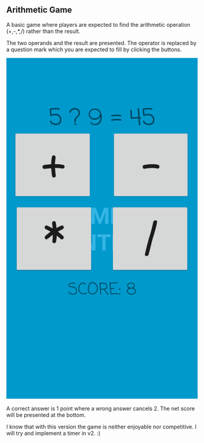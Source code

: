 ## Arithmetic Game

A basic game where players are expected to find the arithmetic operation (+,-,*,/) rather than the result.

The two operands and the result are presented. The operator is replaced by a question mark which you are expected to fill by clicking the buttons.

![SS](ss.png)

A correct answer is 1 point where a wrong answer cancels 2. The net score will be presented at the bottom.

I know that with this version the game is neither enjoyable nor competitive. I will try and implement a timer in v2. :)
